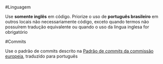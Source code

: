 #Linguagem

Use __somente inglês__ em código. Priorize o uso de __português brasileiro__ em outros locais não necessariamente código, exceto quando termos não possuírem tradução equivalente ou quando o uso da lingua inglesa for obrigatório

#Commits

Use o padrão de commits descrito na [Padrão de *commits* da commissão europeia](https://ec.europa.eu/component-library/v1.15.0/eu/docs/conventions/git/), traduzido para português

